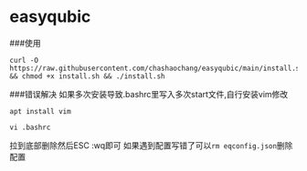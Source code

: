 # easyqubic

###使用

```
curl -O https://raw.githubusercontent.com/chashaochang/easyqubic/main/install.sh && chmod +x install.sh && ./install.sh
```

###错误解决
如果多次安装导致.bashrc里写入多次start文件,自行安装vim修改
```
apt install vim
```
```
vi .bashrc
```
拉到底部删除然后ESC :wq即可
如果遇到配置写错了可以`rm eqconfig.json`删除配置
